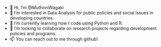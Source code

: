 - 👋 Hi, I’m @MuthoniWagaki
- 👀 I’m interested in Data Analysis for public policies and social issues in developing countries.
- 🌱 I’m currently learning how t code using Python and R.
- 💞️ I’m looking to collaborate on research projects regarding development policies and programs.
- 📫 You can reach out to me through github!

<!---
MuthoniWagaki/MuthoniWagaki is a ✨ special ✨ repository because its `README.md` (this file) appears on your GitHub profile.
You can click the Preview link to take a look at your changes.
--->
